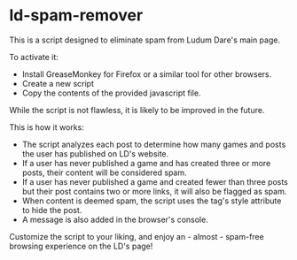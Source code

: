 # ld-spam-remover

This is a script designed to eliminate spam from Ludum Dare's main page. 

To activate it:
 - Install GreaseMonkey for Firefox or a similar tool for other browsers. 
 - Create a new script 
 - Copy the contents of the provided javascript file.
 
While the script is not flawless, it is likely to be improved in the future.
 
This is how it works:
 - The script analyzes each post to determine how many games and posts the user has published on LD's website.
 - If a user has never published a game and has created three or more posts, their content will be considered spam.
 - If a user has never published a game and created fewer than three posts but their post contains two or more links, it will also be flagged as spam.
 - When content is deemed spam, the script uses the tag's style attribute to hide the post.
 - A message is also added in the browser's console.

Customize the script to your liking, and enjoy an - almost - spam-free browsing experience on the LD's page!
